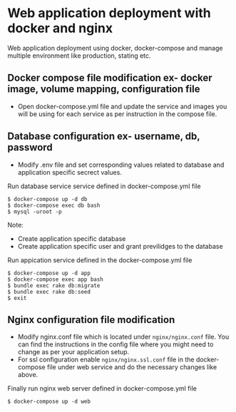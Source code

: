 # Web application deployment with docker and nginx

Web application deployment using docker, docker-compose and manage multiple environment like production, stating etc.

## Docker compose file modification ex- docker image, volume mapping, configuration file
- Open docker-compose.yml file and update the service and images you will be using for each service as per instruction in the compose file.

## Database configuration ex- username, db, password
- Modify .env file and set corresponding values related to database and application specific secrect values.  

Run database service service defined in docker-compose.yml file
```
$ docker-compose up -d db
$ docker-compose exec db bash
$ mysql -uroot -p
```
Note:
- Create application specific database
- Create application specific user and grant previlidges to the database

Run appication service defined in the docker-compose.yml file
```
$ docker-compose up -d app
$ docker-compose exec app bash
$ bundle exec rake db:migrate
$ bundle exec rake db:seed
$ exit
```

## Nginx configuration file modification
- Modify nginx.conf file which is located under ```nginx/nginx.conf``` file. You can find the instructions in the config file where you might need to change as per your application setup. 
- For ssl configuration enable ```nginx/nginx.ssl.conf``` file in the docker-compose file under web service and do the necessary changes like above. 

Finally run nginx web server defined in docker-compose.yml file
``` 
$ docker-compose up -d web
```


